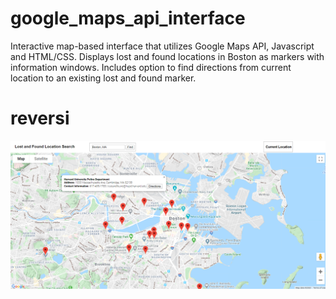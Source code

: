# google_maps_api_interface
Interactive map-based interface that utilizes Google Maps API, Javascript and HTML/CSS. Displays lost and found locations in Boston as markers with information windows. Includes option to find directions from current location to an existing lost and found marker.

# reversi
![](images/interface.png)
